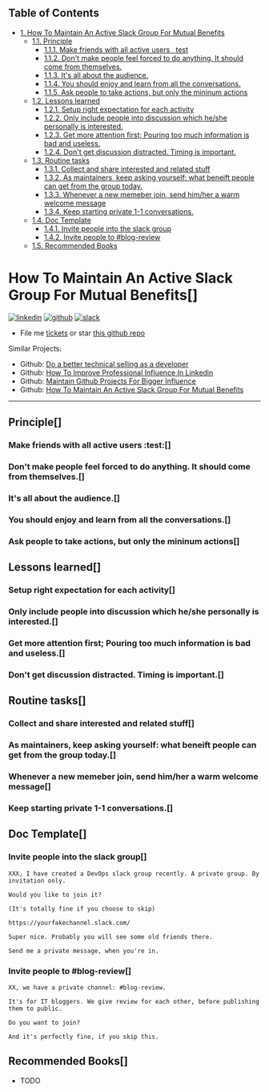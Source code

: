 <div id="table-of-contents">
<h2>Table of Contents</h2>
<div id="text-table-of-contents">
<ul>
<li><a href="#sec-1">1. How To Maintain An Active Slack Group For Mutual Benefits</a>
<ul>
<li><a href="#sec-1-1">1.1. Principle</a>
<ul>
<li><a href="#sec-1-1-1">1.1.1. Make friends with all active users&#xa0;&#xa0;&#xa0;<span class="tag"><span class="test">test</span></span></a></li>
<li><a href="#sec-1-1-2">1.1.2. Don't make people feel forced to do anything. It should come from themselves.</a></li>
<li><a href="#sec-1-1-3">1.1.3. It's all about the audience.</a></li>
<li><a href="#sec-1-1-4">1.1.4. You should enjoy and learn from all the conversations.</a></li>
<li><a href="#sec-1-1-5">1.1.5. Ask people to take actions, but only the mininum actions</a></li>
</ul>
</li>
<li><a href="#sec-1-2">1.2. Lessons learned</a>
<ul>
<li><a href="#sec-1-2-1">1.2.1. Setup right expectation for each activity</a></li>
<li><a href="#sec-1-2-2">1.2.2. Only include people into discussion which he/she personally is interested.</a></li>
<li><a href="#sec-1-2-3">1.2.3. Get more attention first; Pouring too much information is bad and useless.</a></li>
<li><a href="#sec-1-2-4">1.2.4. Don't get discussion distracted. Timing is important.</a></li>
</ul>
</li>
<li><a href="#sec-1-3">1.3. Routine tasks</a>
<ul>
<li><a href="#sec-1-3-1">1.3.1. Collect and share interested and related stuff</a></li>
<li><a href="#sec-1-3-2">1.3.2. As maintainers, keep asking yourself: what beneift people can get from the group today.</a></li>
<li><a href="#sec-1-3-3">1.3.3. Whenever a new memeber join, send him/her a warm welcome message</a></li>
<li><a href="#sec-1-3-4">1.3.4. Keep starting private 1-1 conversations.</a></li>
</ul>
</li>
<li><a href="#sec-1-4">1.4. Doc Template</a>
<ul>
<li><a href="#sec-1-4-1">1.4.1. Invite people into the slack group</a></li>
<li><a href="#sec-1-4-2">1.4.2. Invite people to #blog-review</a></li>
</ul>
</li>
<li><a href="#sec-1-5">1.5. Recommended Books</a></li>
</ul>
</li>
</ul>
</div>
</div>


# How To Maintain An Active Slack Group For Mutual Benefits<a id="sec-1" name="sec-1">[]</a>

<a href="https://www.linkedin.com/in/dennyzhang001"><img src="https://www.dennyzhang.com/wp-content/uploads/sns/linkedin.png" alt="linkedin" /></a>
<a href="https://github.com/DennyZhang"><img src="https://www.dennyzhang.com/wp-content/uploads/sns/github.png" alt="github" /></a>
<a href="https://www.dennyzhang.com/slack"><img src="https://www.dennyzhang.com/wp-content/uploads/sns/slack.png" alt="slack" /></a>

-   File me [tickets](<https://github.com/DennyZhang/maintain-slack-group/issues>) or star [this github repo](<https://github.com/DennyZhang/maintain-slack-group>)

Similar Projects:  

-   Github: [Do a better technical selling as a developer](https://github.com/DennyZhang/developer-technical-selling)
-   Github: [How To Improve Professional Influence In Linkedin](https://github.com/DennyZhang/linkedin-grow-influence)
-   Github: [Maintain Github Projects For Bigger Influence](https://github.com/DennyZhang/maintain-github-repos)
-   Github: [How To Maintain An Active Slack Group For Mutual Benefits](https://github.com/DennyZhang/maintain-slack-group)

---

## Principle<a id="sec-1-1" name="sec-1-1">[]</a>

### Make friends with all active users     :test:<a id="sec-1-1-1" name="sec-1-1-1">[]</a>

### Don't make people feel forced to do anything. It should come from themselves.<a id="sec-1-1-2" name="sec-1-1-2">[]</a>

### It's all about the audience.<a id="sec-1-1-3" name="sec-1-1-3">[]</a>

### You should enjoy and learn from all the conversations.<a id="sec-1-1-4" name="sec-1-1-4">[]</a>

### Ask people to take actions, but only the mininum actions<a id="sec-1-1-5" name="sec-1-1-5">[]</a>

## Lessons learned<a id="sec-1-2" name="sec-1-2">[]</a>

### Setup right expectation for each activity<a id="sec-1-2-1" name="sec-1-2-1">[]</a>

### Only include people into discussion which he/she personally is interested.<a id="sec-1-2-2" name="sec-1-2-2">[]</a>

### Get more attention first; Pouring too much information is bad and useless.<a id="sec-1-2-3" name="sec-1-2-3">[]</a>

### Don't get discussion distracted. Timing is important.<a id="sec-1-2-4" name="sec-1-2-4">[]</a>

## Routine tasks<a id="sec-1-3" name="sec-1-3">[]</a>

### Collect and share interested and related stuff<a id="sec-1-3-1" name="sec-1-3-1">[]</a>

### As maintainers, keep asking yourself: what beneift people can get from the group today.<a id="sec-1-3-2" name="sec-1-3-2">[]</a>

### Whenever a new memeber join, send him/her a warm welcome message<a id="sec-1-3-3" name="sec-1-3-3">[]</a>

### Keep starting private 1-1 conversations.<a id="sec-1-3-4" name="sec-1-3-4">[]</a>

## Doc Template<a id="sec-1-4" name="sec-1-4">[]</a>

### Invite people into the slack group<a id="sec-1-4-1" name="sec-1-4-1">[]</a>

    XXX, I have created a DevOps slack group recently. A private group. By invitation only.
    
    Would you like to join it?
    
    (It's totally fine if you choose to skip)
    
    https://yourfakechannel.slack.com/
    
    Super nice. Probably you will see some old friends there.
    
    Send me a private message, when you're in.

### Invite people to #blog-review<a id="sec-1-4-2" name="sec-1-4-2">[]</a>

    XX, we have a private channel: #blog-review. 
    
    It's for IT bloggers. We give review for each other, before publishing them to public.
    
    Do you want to join? 
    
    And it's perfectly fine, if you skip this.

## Recommended Books<a id="sec-1-5" name="sec-1-5">[]</a>

-   TODO